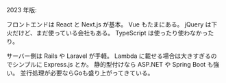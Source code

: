 2023 年版:

フロントエンドは React と Next.js が基本。
Vue もたまにある。
jQuery は下火だけど、まだ使っている会社もある。
TypeScript は使ったり使わなかったり。

サーバー側は Rails や Laravel が手軽。
Lambda に載せる場合は大きすぎるのでシンプルに Express.js とか。
静的型付けなら ASP.NET や Spring Boot も強い。
並行処理が必要ならGoも盛り上がってきている。
